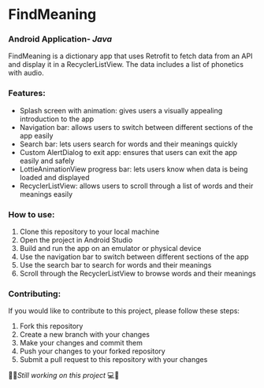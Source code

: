 # FindMeaning
### Android Application- *Java*

FindMeaning is a dictionary app that uses Retrofit to fetch data from an API and display it in a RecyclerListView. The data includes a list of phonetics with audio.

### Features:
* Splash screen with animation: gives users a visually appealing introduction to the app
* Navigation bar: allows users to switch between different sections of the app easily
* Search bar: lets users search for words and their meanings quickly
* Custom AlertDialog to exit app: ensures that users can exit the app easily and safely
* LottieAnimationView progress bar: lets users know when data is being loaded and displayed
* RecyclerListView: allows users to scroll through a list of words and their meanings easily

### How to use:
1. Clone this repository to your local machine
2. Open the project in Android Studio
3. Build and run the app on an emulator or physical device
4. Use the navigation bar to switch between different sections of the app
5. Use the search bar to search for words and their meanings
6. Scroll through the RecyclerListView to browse words and their meanings

### Contributing:
If you would like to contribute to this project, please follow these steps:

1. Fork this repository
2. Create a new branch with your changes
4. Make your changes and commit them
5. Push your changes to your forked repository
6. Submit a pull request to this repository with your changes


👩‍💻*Still working on this project* 💻👀
